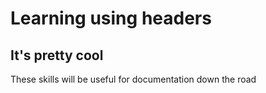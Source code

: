 # Learning using headers
## It's pretty cool

These skills will be useful for documentation down the road
